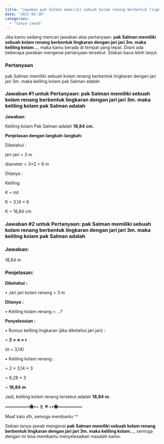 ```yaml
---
title: "Jawaban pak Salman memiliki sebuah kolam renang berbentuk lingkaran dengan jari jari 3m. maka keliling kolam..."
date: "2022-03-30"
categories: 
  - "tanya-jawab"
---
```


Jika kamu sedang mencari jawaban atas pertanyaan: **pak Salman memiliki sebuah kolam renang berbentuk lingkaran dengan jari jari 3m. maka keliling kolam...**, maka kamu berada di tempat yang tepat. Disini ada beberapa jawaban mengenai pertanyaan tersebut. Silakan baca lebih lanjut.

### Pertanyaan

pak Salman memiliki sebuah kolam renang berbentuk lingkaran dengan jari jari 3m. maka keliling kolam pak Salman adalah​

### Jawaban #1 untuk Pertanyaan: pak Salman memiliki sebuah kolam renang berbentuk lingkaran dengan jari jari 3m. maka keliling kolam pak Salman adalah​

**Jawaban:**

Keliling kolam Pak Salman adalah **1****8****,****8****4** **c****m****.**

**Penjelasan dengan langkah-langkah:**

Diketahui :

jari-jari = 3 m

diameter = 3×2 = 6 m

Ditanya :

Keliling

K = πd

K = 3,14 × 6

K = 18,84 cm

### Jawaban #2 untuk Pertanyaan: pak Salman memiliki sebuah kolam renang berbentuk lingkaran dengan jari jari 3m. maka keliling kolam pak Salman adalah​

### **Jawaban:**

18,84 m

### Penjelasan:

**Diketahui** **:**

• Jari jari kolam renang = 3 m

**Ditanya** **:**

• Keliling kolam renang = ...?

**Penyelesaian** **:**

• Rumus keliling lingkaran (jika diketahui jari jari) :

\= **2** **×** **π** **×** **r**

(π = 3,14)

• Keliling kolam renang :

\= 2 × 3,14 × 3

\= 6,28 × 3

\= **1****8****,****8****4** **m**

Jadi, keliling kolam renang tersebut adalah **1****8****,****8****4** **m**.

**══****═****═****═****═══✿∘◦ ミ ⛧ ◦∘✿══════****═****═**

Maaf kalo slh, semoga membantu ^^

Sekian tanya-jawab mengenai **pak Salman memiliki sebuah kolam renang berbentuk lingkaran dengan jari jari 3m. maka keliling kolam...**, semoga dengan ini bisa membantu menyelesaikan masalah kamu.
